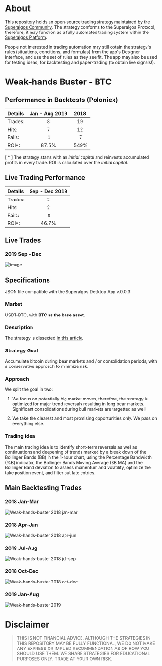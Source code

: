 # About
This repository holds an open-source trading strategy maintained by the [Superalgos Community](https://t.me/superalgoscommunity). The strategy conforms to the Superalgos Protocol, therefore, it may function as a fully automated trading system within the [Superalgos Platform](https://superalgos.org/tools-superalgos-platform.shtml). 

People not interested in trading automation may still obtain the strategy's rules (situations, conditions, and formulas) from the app's Designer interface, and use the set of rules as they see fit. The app may also be used for testing ideas, for backtesting and paper-trading (to obtain live signals!).

# Weak-hands Buster - BTC

## Performance in Backtests (Poloniex)

| Details | Jan - Aug 2019 | 2018 |
| :--- | :---: | :---: |
| Trades: | 8 | 19 |
| Hits: | 7 | 12 |
| Fails: | 1 | 7 |
| ROI*: | 87.5% | 549% |

[ * ] The strategy starts with an *initial capital* and reinvests accumulated profits in every trade. ROI is calculated over the *initial capital*.

## Live Trading Performance

| Details | Sep - Dec 2019 |
| :--- | :---: |
| Trades: | 2 |
| Hits: | 2 |
| Fails: | 0 |
| ROI*: | 46.7% |

## Live Trades

### 2019 Sep - Dec

![image](https://user-images.githubusercontent.com/13994516/70468550-9a6efb00-1ac7-11ea-891f-0f3f04807cff.png)

## Specifications

JSON file compatible with the Superalgos Desktop App v.0.0.3

### Market

USDT-BTC, with **BTC as the base asset**.

### Description

The strategy is dissected [in this article](https://hackernoon.com/how-to-increase-your-bitcoin-holdings-in-a-bear-market-part-1-kjwp2gwu).

### Strategy Goal

Accumulate bitcoin during bear markets and / or consolidation periods, with a conservative approach to minimize risk.

### Approach

We split the goal in two:

1. We focus on potentially big market moves, therefore, the strategy is optimized for major trend reversals resulting in long bear markets. Significant consolidations during bull markets are targetted as well.

2. We take the clearest and most promising opportunities only. We pass on everything else.

### Trading idea

The main trading idea is to identify short-term reversals as well as continuations and deepening of trends marked by a break down of the Bollinger Bands (BB) in the 1-hour chart, using the Percentage Bandwidth (%B) indicator, the Bollinger Bands Moving Average (BB MA) and the Bollinger Band deviation to assess momentum and volatility, optimize the take position event, and filter out late entries.

## Main Backtesting Trades

### 2018 Jan-Mar
![Weak-hands-buster 2018 jan-mar](https://user-images.githubusercontent.com/13994516/65391693-70c9f180-dd6c-11e9-92d4-fe496462ead0.png)

### 2018 Apr-Jun
![Weak-hands-buster 2018 apr-jun](https://user-images.githubusercontent.com/13994516/65391728-f8176500-dd6c-11e9-95f4-5410ad4fd2be.png)

### 2018 Jul-Aug
![Weak-hands-buster 2018 jul-sep](https://user-images.githubusercontent.com/13994516/65391760-27c66d00-dd6d-11e9-9c1b-4ce11d1ef1f8.png)

### 2018 Oct-Dec
![Weak-hands-buster 2018 oct-dec](https://user-images.githubusercontent.com/13994516/65391772-517f9400-dd6d-11e9-8b16-e26f9694a5bf.png)

### 2019 Jan-Aug
![Weak-hands-buster 2019](https://user-images.githubusercontent.com/13994516/65391566-f2208480-dd6a-11e9-82d4-4dc05e9a7e0a.png)

# Disclaimer

> THIS IS NOT FINANCIAL ADVICE. ALTHOUGH THE STRATEGIES IN THIS REPOSITORY MAY BE FULLY FUNCTIONAL, WE DO NOT MAKE ANY EXPRESS OR IMPLIED RECOMMENDATION AS OF HOW YOU SHOULD USE THEM. WE SHARE STRATEGIES FOR EDUCATIONAL PURPOSES ONLY. TRADE AT YOUR OWN RISK.
